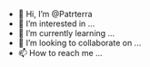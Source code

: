 - 👋 Hi, I’m @Patrterra
- 👀 I’m interested in ...
- 🌱 I’m currently learning ...
- 💞️ I’m looking to collaborate on ...
- 📫 How to reach me ...

<!---
Patrterra/Patrterra is a ✨ special ✨ repository because its `README.md` (this file) appears on your GitHub profile.
You can click the Preview link to take a look at your changes.
--->
